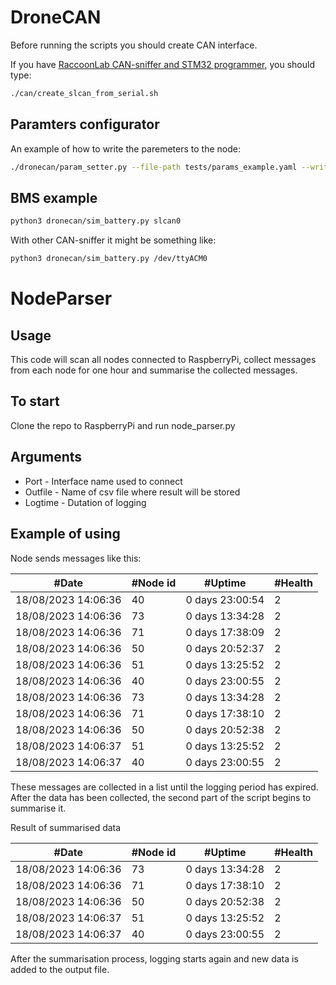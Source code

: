 # DroneCAN

Before running the scripts you should create CAN interface.

If you have [RaccoonLab CAN-sniffer and STM32 programmer](https://docs.raccoonlab.co/guide/programmer_sniffer/), you should type:

```bash
./can/create_slcan_from_serial.sh
```

## Paramters configurator

An example of how to write the paremeters to the node:

```bash
./dronecan/param_setter.py --file-path tests/params_example.yaml --write
```

## BMS example

```bash
python3 dronecan/sim_battery.py slcan0
```

With other CAN-sniffer it might be something like:

```bash
python3 dronecan/sim_battery.py /dev/ttyACM0
```

# NodeParser

## Usage

This code will scan all nodes connected to RaspberryPi, collect messages from each node for one hour and summarise the collected messages.

## To start

Clone the repo to RaspberryPi and run node_parser.py

## Arguments

* Port - Interface name used to connect
* Outfile - Name of csv file where result will be stored
* Logtime - Dutation of logging

## Example of using

Node sends messages like this:

 | #Date               | #Node id | #Uptime         | #Health |
 |---------------------|----------|-----------------|---------| 
 | 18/08/2023 14:06:36 | 40       | 0 days 23:00:54 | 2       |
 | 18/08/2023 14:06:36 | 73       | 0 days 13:34:28 | 2       |
 | 18/08/2023 14:06:36 | 71       | 0 days 17:38:09 | 2       |
 | 18/08/2023 14:06:36 | 50       | 0 days 20:52:37 | 2       |
 | 18/08/2023 14:06:36 | 51       | 0 days 13:25:52 | 2       |
 | 18/08/2023 14:06:36 | 40       | 0 days 23:00:55 | 2       |
 | 18/08/2023 14:06:36 | 73       | 0 days 13:34:28 | 2       |
 | 18/08/2023 14:06:36 | 71       | 0 days 17:38:10 | 2       |
 | 18/08/2023 14:06:36 | 50       | 0 days 20:52:38 | 2       |
 | 18/08/2023 14:06:37 | 51       | 0 days 13:25:52 | 2       |
 | 18/08/2023 14:06:37 | 40       | 0 days 23:00:55 | 2       |

These messages are collected in a list until the logging period has expired.
After the data has been collected, the second part of the script begins to summarise it.

Result of summarised data

 | #Date               | #Node id | #Uptime         | #Health |
 |---------------------|----------|-----------------|---------| 
 | 18/08/2023 14:06:36 | 73       | 0 days 13:34:28 | 2       |
 | 18/08/2023 14:06:36 | 71       | 0 days 17:38:10 | 2       |
 | 18/08/2023 14:06:36 | 50       | 0 days 20:52:38 | 2       |
 | 18/08/2023 14:06:37 | 51       | 0 days 13:25:52 | 2       |
 | 18/08/2023 14:06:37 | 40       | 0 days 23:00:55 | 2       |

After the summarisation process, logging starts again and new data is added to the output file.